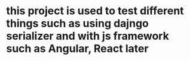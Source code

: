 # this project is used to test different things such as using dajngo serializer and with js framework such as Angular, React later
